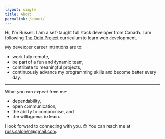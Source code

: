 ```yaml
---
layout: single
title: About
permalink: /about/
---
```


Hi, I'm Russell. I am a self-taught full stack developer from Canada. I am following [The Odin Project](https://theodinproject.com) curriculum to learn web development.

My developer career intentions are to:

* work fully remote,
* be part of a fun and dynamic team,
* contribute to meaningful projects,
* continuously advance my programming skills and become better every day.
  
----

What you can expect from me:

* dependability,
* open communication,
* the ability to compromise, and
* the willingness to learn.

I look forward to connecting with you. 😊 You can reach me at [russ.salonen@gmail.com](mailto:russ.salonen@gmail.com).